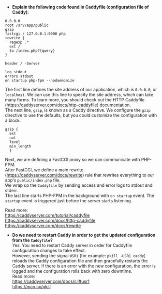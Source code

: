 - **Explain the following code found in Caddyfile (configuration file of Caddy):**  
```
0.0.0.0
root /srv/app/public
gzip
fastcgi / 127.0.0.1:9000 php
rewrite {
  regexp .*
  ext /
  to /index.php?{query}
}

header / -Server

log stdout
errors stdout
on startup php-fpm --nodaemonize
```
The first line defines the site address of our application, which is `0.0.0.0`, or `localhost`. We can use this line to specify the site address, which can take many forms. To learn
more, you should check out the HTTP Caddyfile (https://caddyserver.com/docs/http-caddyfile) documentation.  
The next line, `gzip`, is known as a Caddy directive. We configure the `gzip` directive to use the defaults, but you could customize the configuration with a block:
```
gzip {
  ext
  not
  level
  min_length
  }
```
Next, we are defining a FastCGI proxy so we can communicate with PHP-FPM.  
After FastCGI, we define a main rewrite (https://caddyserver.com/docs/rewrite) rule that rewrites everything to our app's `public/index.php` file.  
We wrap up the `Caddyfile` by sending access and error logs to stdout and stderr.  
The last line starts PHP-FPM in the background with `on startup` event. The `startup` event is triggered just before the server starts listening.  

Read more:  
https://caddyserver.com/tutorial/caddyfile  
https://caddyserver.com/docs/http-caddyfile  
https://caddyserver.com/docs/rewrite  

- **Do we need to restart Caddy in order to get the updated configuration from the `Caddyfile`?**  
Yes. You need to restart Caddy server in order for Caddyfile configuration changes to take effect.  
However, sending the signal `USR1` (for example: `pkill -USR1 caddy`) reloads the Caddy configuration file and then gracefully restarts the Caddy server. If there is an error with the new configuration, the error is logged and the configuration rolls back with zero downtime.  
Read more:  
https://caddyserver.com/docs/cli#usr1  
https://man.cx/pkill  


